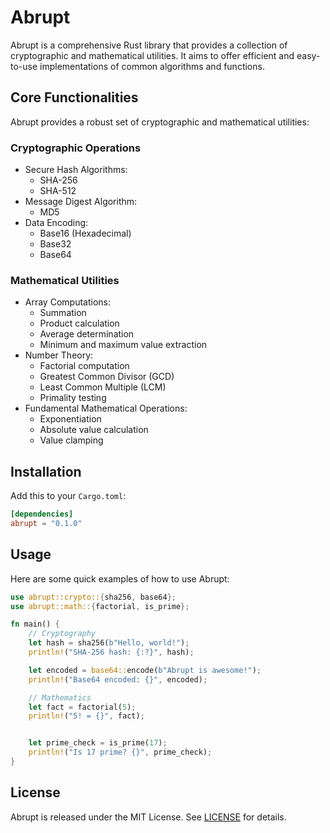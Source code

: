 # Abrupt

Abrupt is a comprehensive Rust library that provides a collection of cryptographic and mathematical utilities. It aims to offer efficient and easy-to-use implementations of common algorithms and functions.

## Core Functionalities

Abrupt provides a robust set of cryptographic and mathematical utilities:

### Cryptographic Operations
- Secure Hash Algorithms:
  - SHA-256
  - SHA-512
- Message Digest Algorithm:
  - MD5
- Data Encoding:
  - Base16 (Hexadecimal)
  - Base32
  - Base64

### Mathematical Utilities
- Array Computations:
  - Summation
  - Product calculation
  - Average determination
  - Minimum and maximum value extraction
- Number Theory:
  - Factorial computation
  - Greatest Common Divisor (GCD)
  - Least Common Multiple (LCM)
  - Primality testing
- Fundamental Mathematical Operations:
  - Exponentiation
  - Absolute value calculation
  - Value clamping

## Installation

Add this to your `Cargo.toml`:

```toml
[dependencies]
abrupt = "0.1.0"
```

## Usage

Here are some quick examples of how to use Abrupt:

```rust
use abrupt::crypto::{sha256, base64};
use abrupt::math::{factorial, is_prime};

fn main() {
    // Cryptography
    let hash = sha256(b"Hello, world!");
    println!("SHA-256 hash: {:?}", hash);

    let encoded = base64::encode(b"Abrupt is awesome!");
    println!("Base64 encoded: {}", encoded);

    // Mathematics
    let fact = factorial(5);
    println!("5! = {}", fact);


    let prime_check = is_prime(17);
    println!("Is 17 prime? {}", prime_check);
}
```

## License
Abrupt is released under the MIT License. See [LICENSE](LICENSE) for details.
